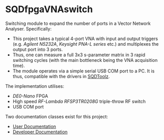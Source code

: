 # SQDfpgaVNAswitch

Switching module to expand the number of ports in a Vector Network Analyser. Specifically:

- This project takes a typical 4-port VNA with input and output triggers (e.g. *Agilent N5232A*, *Keysight PNA-L series* etc.) and multiplexes the output port into 3 ports.
- Thus, one can measure a full 3x3 s-parameter matrix in 3 rapid switching cycles (with the main bottleneck being the VNA acquisition time).
- The module operates via a simple serial USB COM port to a PC. It is thus, compatible with the drivers in [SQDToolz](https://github.com/sqdlab/SQDToolz).

The implementation utilises:

- *DE0-Nano* FPGA
- High speed *RF-Lambda RFSP3TR0208G* triple-throw RF switch
- USB COM port

Two documentation classes exist for this project:

- [User Documentation](docs/User/README.md)
- [Developer Documentation](docs/Developer/README.md)
